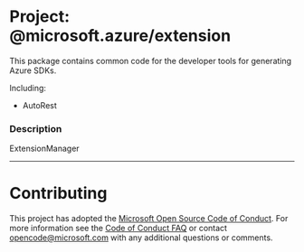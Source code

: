 # Project: @microsoft.azure/extension

This package contains common code for the developer tools for generating Azure SDKs.

Including:
- AutoRest

### Description
ExtensionManager

----

# Contributing

This project has adopted the [Microsoft Open Source Code of Conduct](https://opensource.microsoft.com/codeofconduct/). For more information see the [Code of Conduct FAQ](https://opensource.microsoft.com/codeofconduct/faq/) or contact [opencode@microsoft.com](mailto:opencode@microsoft.com) with any additional questions or comments.
